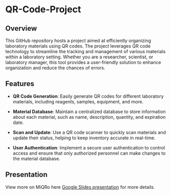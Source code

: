 # QR-Code-Project

## Overview

This GitHub repository hosts a project aimed at efficiently organizing laboratory materials using QR codes. The project leverages QR code technology to streamline the tracking and management of various materials within a laboratory setting. Whether you are a researcher, scientist, or laboratory manager, this tool provides a user-friendly solution to enhance organization and reduce the chances of errors.

## Features

- **QR Code Generation**: Easily generate QR codes for different laboratory materials, including reagents, samples, equipment, and more.

- **Material Database**: Maintain a centralized database to store information about each material, such as name, description, quantity, and expiration date.

- **Scan and Update**: Use a QR code scanner to quickly scan materials and update their status, helping to keep inventory accurate in real-time.

- **User Authentication**: Implement a secure user authentication to control access and ensure that only authorized personnel can make changes to the material database.


## Presentation

View more on MiQRo here [Google Slides presentation](https://docs.google.com/presentation/d/1hu2j97T1yV_E96WPLF03cXnuuFJWPl0lDD31CscAD9g/edit#slide=id.g26edc206ec9_0_155) for more details.
